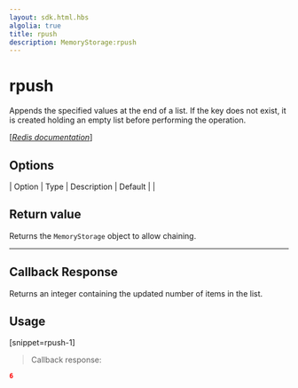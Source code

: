 ```yaml
---
layout: sdk.html.hbs
algolia: true
title: rpush
description: MemoryStorage:rpush
---
```


  

# rpush
Appends the specified values at the end of a list. If the key does not exist, it is created holding an empty list before performing the operation.

[[_Redis documentation_]](https://redis.io/commands/rpush)


## Options

| Option | Type | Description | Default |
|
## Return value

Returns the `MemoryStorage` object to allow chaining.

---

## Callback Response

Returns an integer containing the updated number of items in the list.

## Usage

[snippet=rpush-1]
> Callback response:

```json
6
```